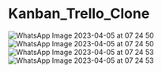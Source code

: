 # Kanban_Trello_Clone


![WhatsApp Image 2023-04-05 at 07 24 50](https://user-images.githubusercontent.com/86670119/230523120-8a449284-c354-41e8-9853-472eda1ba7e0.jpg)
![WhatsApp Image 2023-04-05 at 07 24 50](https://user-images.githubusercontent.com/86670119/230523137-0c88d23f-92db-481e-91ec-5a67bfe72481.jpg)
![WhatsApp Image 2023-04-05 at 07 24 53](https://user-images.githubusercontent.com/86670119/230523165-500f3d7e-7aec-493f-85f3-c26b0ed05274.jpg)
![WhatsApp Image 2023-04-05 at 07 24 53](https://user-images.githubusercontent.com/86670119/230523150-d6b07338-3276-4d54-8f1d-e023180f9e42.jpg)
